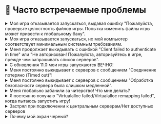 # 👾 Часто встречаемые проблемы

<details>

<summary>Моя игра отказывается запускаться, выдавая ошибку "Пожалуйста, проверьте целостность файлов игры. Попытка изменить файлы игры может привести к глобальному бану".</summary>

Перейдите к файлам игры SCP:SL, которые можно найти, щелкнув правой кнопкой мыши на SCP:SLSL в библиотеке Steam, выбрав "Свойства", "Локальные файлы" и "Обзор".\
Найдите файл/папку, которая отображается в ошибке, и удалите ее. Чаще всего он находится в папке `SCPSL_Data`.\
После этого вернитесь в "Свойства" игры SCP:SL и нажмите "Проверить целостность файлов игры".

</details>

<details>

<summary>Моя игра отказывается запускаться, но мой компьютер соответствует минимальным системным требованиям.</summary>

Проверьте, есть ли у вас в папке `Rouming` папка с названием `SCP Secret Laboratory`, доступ к которой можно получить, нажав клавиши `Windows Key + R` и набрав `%appdata%`. Если ее там нет, создайте папку с именем `SCP Secret Laboratory` и снова запустите игру.

Если же папка `SCP Secret Laboratory` присутствует, но игра все равно не запускается, то попробуйте скачать [ЭТО](https://aka.ms/vs/16/release/vc\_redist.x64.exe)

</details>

<details>

<summary>Меня продолжает выкидывать с ошибкой "Client failed to authenticate in time" или "Не авторизован! Пожалуйста, авторизуйтесь в игре, прежде чем запрашивать список серверов".</summary>

Введите ar в консоли игрока (\~).

Если это не устранит проблему, попробуйте следующие варианты запуска, начиная сверху вниз.

* Добавьте -httpproxy в опции запуска SCP:SL в steam. Это можно сделать, щелкнув правой кнопкой мыши на SCP:SL в библиотеке steam и выбрав свойства.
* Удалите предыдущий вариант запуска и добавьте вместо него -unitywebrequest.
* Удалите предыдущую опцию запуска и попробуйте -unitywebrequestdispatcher. Обратите внимание, что это повлияет на время загрузки списка серверов.

</details>

<details>

<summary>С обновления 11.0 мои игры запускаются ВЕЧНО!</summary>

Недавнее обновление значительно увеличило время загрузки на старых жестких дисках. Если вы видите `SCPSL.exe` в диспетчере задач, игра запущена и будет загружаться. На старом оборудовании это может занять до 5 минут.

</details>

<details>

<summary>Меня постоянно выкидывает с серверов с сообщением "Соединение потеряно (Timed out)"!</summary>

Эта проблема обычно возникает у пользователей, которые испытывают проблемы с домашним интернетом. Прежде чем что-либо предпринимать, убедитесь, что это происходит не только на одном сервере. После этого перейдите на сайт [теста скорости интернета](https://www.speedtest.net/) и запустите тест. Если скорость вашего интернета ниже 5-10 мбит/с (скачка или загрузка), можно предположить, что причиной проблемы является низкая скорость интернета. Также убедитесь, что характеристики вашего компьютера соответствуют минимальным системным требованиям, и что драйверы вашего GPU обновлены.

Если ничего из этого не помогает, [откройте тикет](https://discord.com/channels/303447420224929792/1063501395489214555), и мы вместе с вами проведем дальнейшую диагностику.

</details>

<details>

<summary>Меня постоянно выкидывает с серверов с сообщением "Обработка безопасности сервера была слишком медленной".</summary>

Мы не слишком уверены в причине этой ошибки, мы обновим это сообщение, как только получим больше информации о ней.

Перед тем как попробовать выполнить одно из приведенных ниже исправлений, убедитесь, что компьютер соответствуют минимальным системным требованиям, и что драйверы вашего GPU обновлены.

* Перезапустите Steam
* Перезагрузите свой ПК
* Перезапустите маршрутизатор

</details>

<details>

<summary>Меня глобально забанили за читерство! Что мне делать?</summary>

Перейдите [СЮДА](https://support.scpslgame.com/ban-appeal)!

</details>

<details>

<summary>Я постоянно получаю "Virtualalloc failed/Virtualalloc remapping failed", когда пытаюсь запустить игру!</summary>

Это не проблема с самим SCP:SL, а проблема с вашей оперативной памятью. Эта ошибка обычно появляется, когда у вас недостаточно оперативной памяти для запуска игры. Пожалуйста, закройте другие приложения, чтобы освободить оперативную память, затем попробуйте запустить игру снова. Если проблема сохраняется, перезагрузите компьютер.

</details>

<details>

<summary>Застрял при подключении к центральным серверам/Нет доступных серверов</summary>

Чтобы исправить ситуацию, когда список серверов не отображается, перейдите в папку `%AppData%\SCP Secret Laboratory\Internal` и удалите файл с именем `CentralServers`, после чего заново запустите игру.

</details>

<details>

<summary>Почему мой экран черный?</summary>

В зависимости от типа вашего GPU попробуйте следующее:

Nvidia:

* В панели управления Nvidia измените "Соотношение сторон" на "Без масштабирования" на странице настроек размера и положения рабочего стола.

AMD:

* Настройки AMD Radeon и в разделе "Дисплей" измените режим масштабирования с "Сохранить соотношение сторон" на "Полная панель".

Это также может произойти, если ваш компьютер не соответствует минимальным требованиям, в этом случае мы не сможем вам помочь.

</details>
